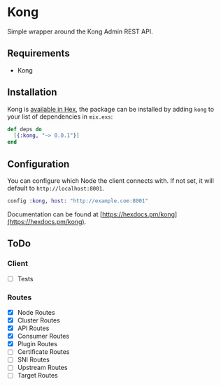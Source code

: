 # Kong

Simple wrapper around the Kong Admin REST API.

## Requirements

- Kong

## Installation

Kong is [available in Hex](https://hex.pm/docs/publish), the package can be installed
by adding `kong` to your list of dependencies in `mix.exs`:

```elixir
def deps do
  [{:kong, "~> 0.0.1"}]
end
```

## Configuration

You can configure which Node the client connects with. If not set, it will default to `http://localhost:8001`.

```elixir
config :kong, host: "http://example.com:8001"
```

Documentation can be found at [https://hexdocs.pm/kong](https://hexdocs.pm/kong).

## ToDo

### Client

- [ ] Tests

### Routes

- [x] Node Routes
- [x] Cluster Routes
- [x] API Routes
- [x] Consumer Routes
- [x] Plugin Routes
- [ ] Certificate Routes
- [ ] SNI Routes
- [ ] Upstream Routes
- [ ] Target Routes
